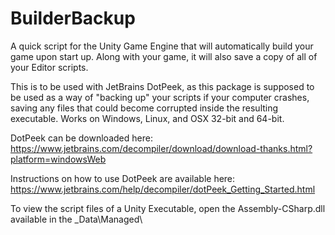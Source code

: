 # BuilderBackup
A quick script for the Unity Game Engine that will automatically build your game upon start up. Along with your game, it will also save a copy of all of your Editor scripts.

This is to be used with JetBrains DotPeek, as this package is supposed to be used as a way of "backing up" your scripts if your computer crashes, saving any files that could become corrupted inside the resulting executable. Works on Windows, Linux, and OSX 32-bit and 64-bit.

DotPeek can be downloaded here: https://www.jetbrains.com/decompiler/download/download-thanks.html?platform=windowsWeb

Instructions on how to use DotPeek are available here: https://www.jetbrains.com/help/decompiler/dotPeek_Getting_Started.html

To view the script files of a Unity Executable, open the Assembly-CSharp.dll available in the \_Data\\Managed\\
